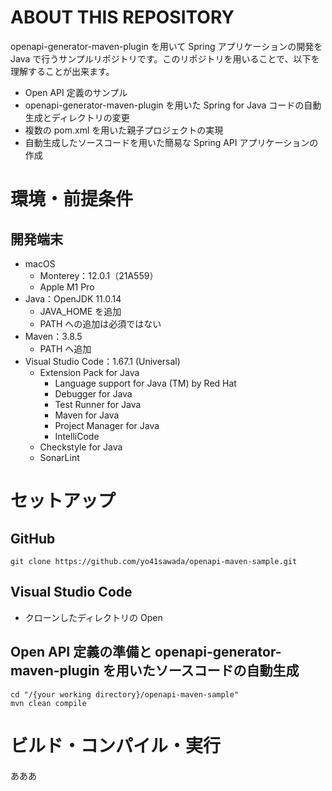 # ABOUT THIS REPOSITORY
openapi-generator-maven-plugin を用いて Spring アプリケーションの開発を Java で行うサンプルリポジトリです。このリポジトリを用いることで、以下を理解することが出来ます。
- Open API 定義のサンプル
- openapi-generator-maven-plugin を用いた Spring for Java コードの自動生成とディレクトリの変更
- 複数の pom.xml を用いた親子プロジェクトの実現
- 自動生成したソースコードを用いた簡易な Spring API アプリケーションの作成

# 環境・前提条件
## 開発端末
- macOS
  - Monterey：12.0.1（21A559）
  - Apple M1 Pro
- Java：OpenJDK 11.0.14
  - JAVA_HOME を追加
  - PATH への追加は必須ではない
- Maven：3.8.5
  - PATH へ追加
- Visual Studio Code：1.67.1 (Universal)
  - Extension Pack for Java
    - Language support for Java (TM) by Red Hat
    - Debugger for Java
    - Test Runner for Java
    - Maven for Java
    - Project Manager for Java
    - IntelliCode
  - Checkstyle for Java
  - SonarLint

# セットアップ
## GitHub
```
git clone https://github.com/yo41sawada/openapi-maven-sample.git
```
## Visual Studio Code
- クローンしたディレクトリの Open

## Open API 定義の準備と openapi-generator-maven-plugin を用いたソースコードの自動生成
```
cd "/{your working directory}/openapi-maven-sample"
mvn clean compile
```

# ビルド・コンパイル・実行
あああ